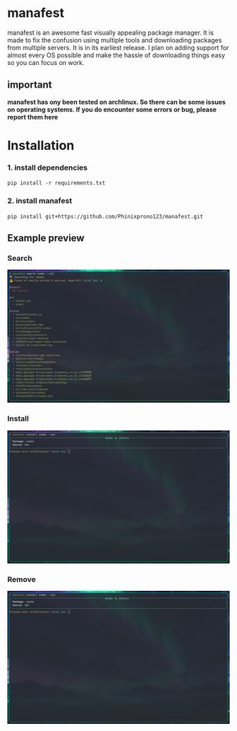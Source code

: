 # manafest
manafest is an awesome fast visually appealing package manager. It is made to fix the confusion using multiple tools and downloading packages from multiple servers. It is in its earliest release. I plan on adding support for almost every OS possible and make the hassle of downloading things easy so you can focus on work.

## important
**manafest has ony been tested on archlinux. So there can be some issues on operating systems. If you do encounter some errors or bug, please report them here**

# Installation
### 1. install dependencies
```
pip install -r requirements.txt
```
### 2. install manafest
```
pip install git+https://github.com/Phinixprono123/manafest.git 
```



## Example preview
### Search
![Manafest search preview](https://github.com/Phinixprono123/manafest/blob/main/assets/manafestsearch.png)

### Install
![Manafest install preview](https://github.com/Phinixprono123/manafest/blob/main/assets/manafestinstall.png)

### Remove
![Manafest remove preview](https://github.com/Phinixprono123/manafest/blob/main/assets/manafestinstall.png)
